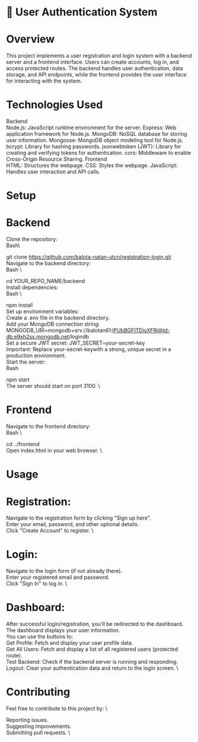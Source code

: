 # 🔑 User Authentication System
# Overview
This project implements a user registration and login system with a backend server and a frontend interface. Users can create accounts, log in, and access protected routes. The backend handles user authentication, data storage, and API endpoints, while the frontend provides the user interface for interacting with the system.

# Technologies Used
Backend \
Node.js: JavaScript runtime environment for the server.
Express: Web application framework for Node.js.
MongoDB: NoSQL database for storing user information.
Mongoose: MongoDB object modeling tool for Node.js.
bcrypt: Library for hashing passwords.
jsonwebtoken (JWT): Library for creating and verifying tokens for authentication.
cors: Middleware to enable Cross-Origin Resource Sharing.
Frontend \
HTML: Structures the webpage.
CSS: Styles the webpage.
JavaScript: Handles user interaction and API calls.
# Setup
# Backend
Clone the repository: \
Bash\

git clone https://github.com/balota-natan-utcn/registration-login.git \
Navigate to the backend directory: \
Bash \

cd YOUR_REPO_NAME/backend \
Install dependencies: \
Bash \

npm install \
Set up environment variables: \
Create a .env file in the backend directory. \
Add your MongoDB connection string:
MONGODB_URI=mongodb+srv://balotan61:lPUbBGFITDisXFRl@td-db.e9xh2sx.mongodb.net/logindb \
Set a secure JWT secret:
JWT_SECRET=your-secret-key \
Important: Replace your-secret-keywith a strong, unique secret in a production environment. \
Start the server:\
Bash

npm start \
The server should start on port 3100. \
# Frontend
Navigate to the frontend directory: \
Bash \

cd ../frontend \
Open index.html in your web browser. \
# Usage
# Registration:
Navigate to the registration form by clicking "Sign up here". \
Enter your email, password, and other optional details. \
Click "Create Account" to register. \
# Login:
Navigate to the login form (if not already there). \
Enter your registered email and password. \
Click "Sign In" to log in. \
# Dashboard:
After successful login/registration, you'll be redirected to the dashboard. \
The dashboard displays your user information. \
You can use the buttons to: \
Get Profile: Fetch and display your user profile data. \
Get All Users: Fetch and display a list of all registered users (protected route). \
Test Backend: Check if the backend server is running and responding. \
Logout: Clear your authentication data and return to the login screen. \
# Contributing
Feel free to contribute to this project by: \

Reporting issues. \
Suggesting improvements. \
Submitting pull requests. \
